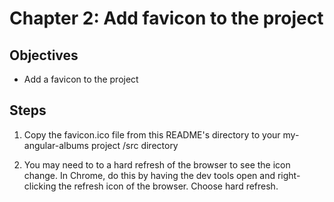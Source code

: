 # Chapter 2: Add favicon to the project

## Objectives

- Add a favicon to the project

## Steps

1. Copy the favicon.ico file from this README's directory to your my-angular-albums project /src directory

2. You may need to to a hard refresh of the browser to see the icon change. In Chrome, do this by having the dev tools open and right-clicking the refresh icon of the browser. Choose hard refresh.
